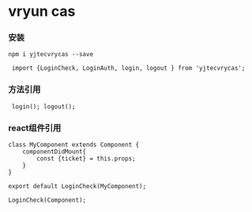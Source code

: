 # vryun cas 

### 安装
`npm i yjtecvrycas --save`

` import {LoginCheck, LoginAuth, login, logout } from 'yjtecvrycas';`


### 方法引用
` login(); logout();`

### react组件引用

    class MyComponent extends Component {
		componentDidMount{
			const {ticket} = this.props;
		}
    }
 
    export default LoginCheck(MyComponent);

    LoginCheck(Component);




